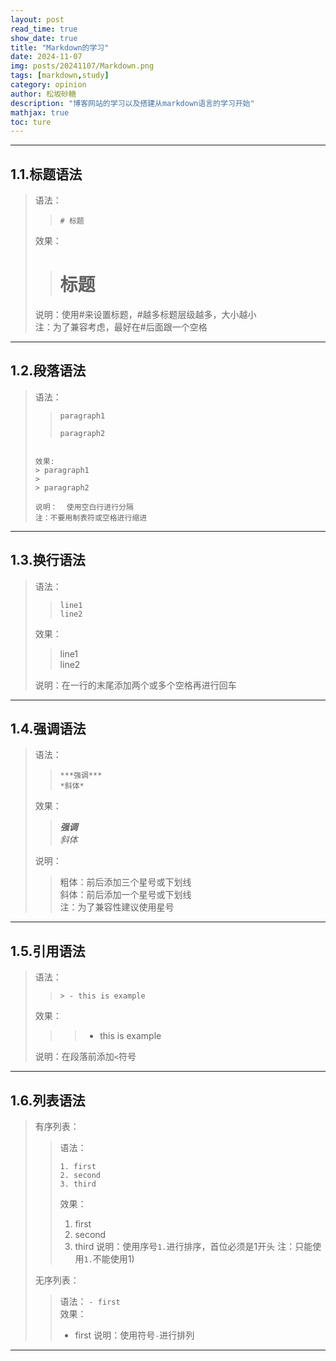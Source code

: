 ```yaml
---
layout: post
read_time: true
show_date: true
title: "Markdown的学习"
date: 2024-11-07
img: posts/20241107/Markdown.png
tags: [markdown,study]
category: opinion
author: 松坂砂糖
description: "博客网站的学习以及搭建从markdown语言的学习开始"
mathjax: true
toc: ture
---
```


***

## 1.1.标题语法
> 语法：
>> `# 标题`
>
> 效果：
>> # 标题
>
> 说明：使用\#来设置标题，\#越多标题层级越多，大小越小  
> 注：为了兼容考虑，最好在\#后面跟一个空格  

***

## 1.2.段落语法
> 语法：  
>> ```  
>> paragraph1
>>
>> paragraph2
> ```
> 
> 效果:  
>> paragraph1
>>
>> paragraph2
> 
> 说明：  使用空白行进行分隔  
> 注：不要用制表符或空格进行缩进  

***

## 1.3.换行语法
> 语法：  
>> ```
>> line1  
>> line2  
>> ```
>
> 效果：  
>> line1  
>> line2
>
> 说明：在一行的末尾添加两个或多个空格再进行回车  

***

## 1.4.强调语法
> 语法：  
>> `***强调***`  
>> `*斜体*`
>
> 效果：  
>> ***强调***  
>> *斜体*
>
> 说明：  
>> 粗体：前后添加三个星号或下划线  
>> 斜体：前后添加一个星号或下划线  
> 注：为了兼容性建议使用星号  

***

## 1.5.引用语法  
> 语法：  
>> `> - this is example`  
>  
> 效果：  
>>> - this is example
>
> 说明：在段落前添加`<`符号

***

## 1.6.列表语法
>有序列表：
>> 语法：
>> ```  
>> 1. first
>> 2. second
>> 3. third
>> ```  
>> 效果：
>> 1. first
>> 2. second
>> 3. third
>> 说明：使用序号`1.`进行排序，首位必须是1开头
>> 注：只能使用`1.`不能使用1)  
>
>无序列表：  
>> 语法：
>> `- first`  
>> 效果：
>> - first
>> 说明：使用符号`-`进行排列

***
